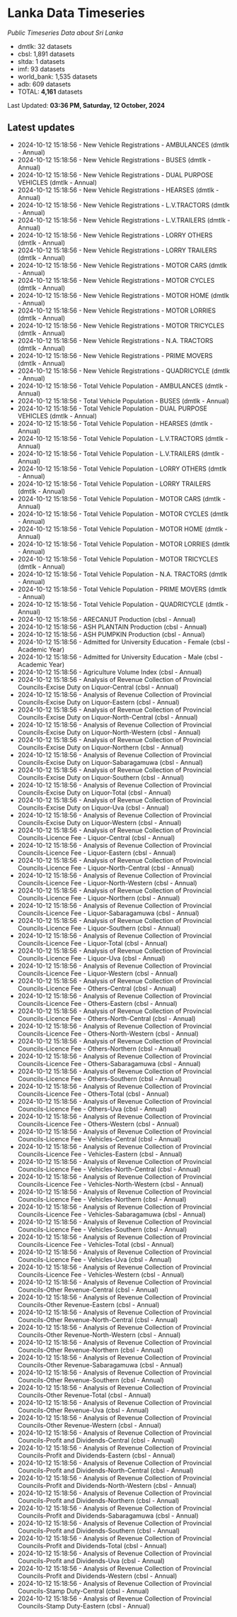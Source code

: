 # Lanka Data Timeseries
*Public Timeseries Data about Sri Lanka*

* dmtlk: 32 datasets
* cbsl: 1,891 datasets
* sltda: 1 datasets
* imf: 93 datasets
* world_bank: 1,535 datasets
* adb: 609 datasets
* TOTAL: **4,161** datasets

Last Updated: **03:36 PM, Saturday, 12 October, 2024**

## Latest updates

* 2024-10-12 15:18:56 - New Vehicle Registrations - AMBULANCES (dmtlk - Annual)
* 2024-10-12 15:18:56 - New Vehicle Registrations - BUSES (dmtlk - Annual)
* 2024-10-12 15:18:56 - New Vehicle Registrations - DUAL PURPOSE VEHICLES (dmtlk - Annual)
* 2024-10-12 15:18:56 - New Vehicle Registrations - HEARSES (dmtlk - Annual)
* 2024-10-12 15:18:56 - New Vehicle Registrations - L.V.TRACTORS (dmtlk - Annual)
* 2024-10-12 15:18:56 - New Vehicle Registrations - L.V.TRAILERS (dmtlk - Annual)
* 2024-10-12 15:18:56 - New Vehicle Registrations - LORRY OTHERS (dmtlk - Annual)
* 2024-10-12 15:18:56 - New Vehicle Registrations - LORRY TRAILERS (dmtlk - Annual)
* 2024-10-12 15:18:56 - New Vehicle Registrations - MOTOR CARS (dmtlk - Annual)
* 2024-10-12 15:18:56 - New Vehicle Registrations - MOTOR CYCLES (dmtlk - Annual)
* 2024-10-12 15:18:56 - New Vehicle Registrations - MOTOR HOME (dmtlk - Annual)
* 2024-10-12 15:18:56 - New Vehicle Registrations - MOTOR LORRIES (dmtlk - Annual)
* 2024-10-12 15:18:56 - New Vehicle Registrations - MOTOR TRICYCLES (dmtlk - Annual)
* 2024-10-12 15:18:56 - New Vehicle Registrations - N.A. TRACTORS (dmtlk - Annual)
* 2024-10-12 15:18:56 - New Vehicle Registrations - PRIME MOVERS (dmtlk - Annual)
* 2024-10-12 15:18:56 - New Vehicle Registrations - QUADRICYCLE (dmtlk - Annual)
* 2024-10-12 15:18:56 - Total Vehicle Population - AMBULANCES (dmtlk - Annual)
* 2024-10-12 15:18:56 - Total Vehicle Population - BUSES (dmtlk - Annual)
* 2024-10-12 15:18:56 - Total Vehicle Population - DUAL PURPOSE VEHICLES (dmtlk - Annual)
* 2024-10-12 15:18:56 - Total Vehicle Population - HEARSES (dmtlk - Annual)
* 2024-10-12 15:18:56 - Total Vehicle Population - L.V.TRACTORS (dmtlk - Annual)
* 2024-10-12 15:18:56 - Total Vehicle Population - L.V.TRAILERS (dmtlk - Annual)
* 2024-10-12 15:18:56 - Total Vehicle Population - LORRY OTHERS (dmtlk - Annual)
* 2024-10-12 15:18:56 - Total Vehicle Population - LORRY TRAILERS (dmtlk - Annual)
* 2024-10-12 15:18:56 - Total Vehicle Population - MOTOR CARS (dmtlk - Annual)
* 2024-10-12 15:18:56 - Total Vehicle Population - MOTOR CYCLES (dmtlk - Annual)
* 2024-10-12 15:18:56 - Total Vehicle Population - MOTOR HOME (dmtlk - Annual)
* 2024-10-12 15:18:56 - Total Vehicle Population - MOTOR LORRIES (dmtlk - Annual)
* 2024-10-12 15:18:56 - Total Vehicle Population - MOTOR TRICYCLES (dmtlk - Annual)
* 2024-10-12 15:18:56 - Total Vehicle Population - N.A. TRACTORS (dmtlk - Annual)
* 2024-10-12 15:18:56 - Total Vehicle Population - PRIME MOVERS (dmtlk - Annual)
* 2024-10-12 15:18:56 - Total Vehicle Population - QUADRICYCLE (dmtlk - Annual)
* 2024-10-12 15:18:56 - ARECANUT Production (cbsl - Annual)
* 2024-10-12 15:18:56 - ASH PLANTAIN Production (cbsl - Annual)
* 2024-10-12 15:18:56 - ASH PUMPKIN Production (cbsl - Annual)
* 2024-10-12 15:18:56 - Admitted for University Education - Female (cbsl - Academic Year)
* 2024-10-12 15:18:56 - Admitted for University Education - Male (cbsl - Academic Year)
* 2024-10-12 15:18:56 - Agriculture Volume Index (cbsl - Annual)
* 2024-10-12 15:18:56 - Analysis of Revenue Collection of Provincial Councils-Excise Duty on Liquor-Central (cbsl - Annual)
* 2024-10-12 15:18:56 - Analysis of Revenue Collection of Provincial Councils-Excise Duty on Liquor-Eastern (cbsl - Annual)
* 2024-10-12 15:18:56 - Analysis of Revenue Collection of Provincial Councils-Excise Duty on Liquor-North-Central (cbsl - Annual)
* 2024-10-12 15:18:56 - Analysis of Revenue Collection of Provincial Councils-Excise Duty on Liquor-North-Western (cbsl - Annual)
* 2024-10-12 15:18:56 - Analysis of Revenue Collection of Provincial Councils-Excise Duty on Liquor-Northern (cbsl - Annual)
* 2024-10-12 15:18:56 - Analysis of Revenue Collection of Provincial Councils-Excise Duty on Liquor-Sabaragamuwa (cbsl - Annual)
* 2024-10-12 15:18:56 - Analysis of Revenue Collection of Provincial Councils-Excise Duty on Liquor-Southern (cbsl - Annual)
* 2024-10-12 15:18:56 - Analysis of Revenue Collection of Provincial Councils-Excise Duty on Liquor-Total (cbsl - Annual)
* 2024-10-12 15:18:56 - Analysis of Revenue Collection of Provincial Councils-Excise Duty on Liquor-Uva (cbsl - Annual)
* 2024-10-12 15:18:56 - Analysis of Revenue Collection of Provincial Councils-Excise Duty on Liquor-Western (cbsl - Annual)
* 2024-10-12 15:18:56 - Analysis of Revenue Collection of Provincial Councils-Licence Fee - Liquor-Central (cbsl - Annual)
* 2024-10-12 15:18:56 - Analysis of Revenue Collection of Provincial Councils-Licence Fee - Liquor-Eastern (cbsl - Annual)
* 2024-10-12 15:18:56 - Analysis of Revenue Collection of Provincial Councils-Licence Fee - Liquor-North-Central (cbsl - Annual)
* 2024-10-12 15:18:56 - Analysis of Revenue Collection of Provincial Councils-Licence Fee - Liquor-North-Western (cbsl - Annual)
* 2024-10-12 15:18:56 - Analysis of Revenue Collection of Provincial Councils-Licence Fee - Liquor-Northern (cbsl - Annual)
* 2024-10-12 15:18:56 - Analysis of Revenue Collection of Provincial Councils-Licence Fee - Liquor-Sabaragamuwa (cbsl - Annual)
* 2024-10-12 15:18:56 - Analysis of Revenue Collection of Provincial Councils-Licence Fee - Liquor-Southern (cbsl - Annual)
* 2024-10-12 15:18:56 - Analysis of Revenue Collection of Provincial Councils-Licence Fee - Liquor-Total (cbsl - Annual)
* 2024-10-12 15:18:56 - Analysis of Revenue Collection of Provincial Councils-Licence Fee - Liquor-Uva (cbsl - Annual)
* 2024-10-12 15:18:56 - Analysis of Revenue Collection of Provincial Councils-Licence Fee - Liquor-Western (cbsl - Annual)
* 2024-10-12 15:18:56 - Analysis of Revenue Collection of Provincial Councils-Licence Fee - Others-Central (cbsl - Annual)
* 2024-10-12 15:18:56 - Analysis of Revenue Collection of Provincial Councils-Licence Fee - Others-Eastern (cbsl - Annual)
* 2024-10-12 15:18:56 - Analysis of Revenue Collection of Provincial Councils-Licence Fee - Others-North-Central (cbsl - Annual)
* 2024-10-12 15:18:56 - Analysis of Revenue Collection of Provincial Councils-Licence Fee - Others-North-Western (cbsl - Annual)
* 2024-10-12 15:18:56 - Analysis of Revenue Collection of Provincial Councils-Licence Fee - Others-Northern (cbsl - Annual)
* 2024-10-12 15:18:56 - Analysis of Revenue Collection of Provincial Councils-Licence Fee - Others-Sabaragamuwa (cbsl - Annual)
* 2024-10-12 15:18:56 - Analysis of Revenue Collection of Provincial Councils-Licence Fee - Others-Southern (cbsl - Annual)
* 2024-10-12 15:18:56 - Analysis of Revenue Collection of Provincial Councils-Licence Fee - Others-Total (cbsl - Annual)
* 2024-10-12 15:18:56 - Analysis of Revenue Collection of Provincial Councils-Licence Fee - Others-Uva (cbsl - Annual)
* 2024-10-12 15:18:56 - Analysis of Revenue Collection of Provincial Councils-Licence Fee - Others-Western (cbsl - Annual)
* 2024-10-12 15:18:56 - Analysis of Revenue Collection of Provincial Councils-Licence Fee - Vehicles-Central (cbsl - Annual)
* 2024-10-12 15:18:56 - Analysis of Revenue Collection of Provincial Councils-Licence Fee - Vehicles-Eastern (cbsl - Annual)
* 2024-10-12 15:18:56 - Analysis of Revenue Collection of Provincial Councils-Licence Fee - Vehicles-North-Central (cbsl - Annual)
* 2024-10-12 15:18:56 - Analysis of Revenue Collection of Provincial Councils-Licence Fee - Vehicles-North-Western (cbsl - Annual)
* 2024-10-12 15:18:56 - Analysis of Revenue Collection of Provincial Councils-Licence Fee - Vehicles-Northern (cbsl - Annual)
* 2024-10-12 15:18:56 - Analysis of Revenue Collection of Provincial Councils-Licence Fee - Vehicles-Sabaragamuwa (cbsl - Annual)
* 2024-10-12 15:18:56 - Analysis of Revenue Collection of Provincial Councils-Licence Fee - Vehicles-Southern (cbsl - Annual)
* 2024-10-12 15:18:56 - Analysis of Revenue Collection of Provincial Councils-Licence Fee - Vehicles-Total (cbsl - Annual)
* 2024-10-12 15:18:56 - Analysis of Revenue Collection of Provincial Councils-Licence Fee - Vehicles-Uva (cbsl - Annual)
* 2024-10-12 15:18:56 - Analysis of Revenue Collection of Provincial Councils-Licence Fee - Vehicles-Western (cbsl - Annual)
* 2024-10-12 15:18:56 - Analysis of Revenue Collection of Provincial Councils-Other Revenue-Central (cbsl - Annual)
* 2024-10-12 15:18:56 - Analysis of Revenue Collection of Provincial Councils-Other Revenue-Eastern (cbsl - Annual)
* 2024-10-12 15:18:56 - Analysis of Revenue Collection of Provincial Councils-Other Revenue-North-Central (cbsl - Annual)
* 2024-10-12 15:18:56 - Analysis of Revenue Collection of Provincial Councils-Other Revenue-North-Western (cbsl - Annual)
* 2024-10-12 15:18:56 - Analysis of Revenue Collection of Provincial Councils-Other Revenue-Northern (cbsl - Annual)
* 2024-10-12 15:18:56 - Analysis of Revenue Collection of Provincial Councils-Other Revenue-Sabaragamuwa (cbsl - Annual)
* 2024-10-12 15:18:56 - Analysis of Revenue Collection of Provincial Councils-Other Revenue-Southern (cbsl - Annual)
* 2024-10-12 15:18:56 - Analysis of Revenue Collection of Provincial Councils-Other Revenue-Total (cbsl - Annual)
* 2024-10-12 15:18:56 - Analysis of Revenue Collection of Provincial Councils-Other Revenue-Uva (cbsl - Annual)
* 2024-10-12 15:18:56 - Analysis of Revenue Collection of Provincial Councils-Other Revenue-Western (cbsl - Annual)
* 2024-10-12 15:18:56 - Analysis of Revenue Collection of Provincial Councils-Profit and Dividends-Central (cbsl - Annual)
* 2024-10-12 15:18:56 - Analysis of Revenue Collection of Provincial Councils-Profit and Dividends-Eastern (cbsl - Annual)
* 2024-10-12 15:18:56 - Analysis of Revenue Collection of Provincial Councils-Profit and Dividends-North-Central (cbsl - Annual)
* 2024-10-12 15:18:56 - Analysis of Revenue Collection of Provincial Councils-Profit and Dividends-North-Western (cbsl - Annual)
* 2024-10-12 15:18:56 - Analysis of Revenue Collection of Provincial Councils-Profit and Dividends-Northern (cbsl - Annual)
* 2024-10-12 15:18:56 - Analysis of Revenue Collection of Provincial Councils-Profit and Dividends-Sabaragamuwa (cbsl - Annual)
* 2024-10-12 15:18:56 - Analysis of Revenue Collection of Provincial Councils-Profit and Dividends-Southern (cbsl - Annual)
* 2024-10-12 15:18:56 - Analysis of Revenue Collection of Provincial Councils-Profit and Dividends-Total (cbsl - Annual)
* 2024-10-12 15:18:56 - Analysis of Revenue Collection of Provincial Councils-Profit and Dividends-Uva (cbsl - Annual)
* 2024-10-12 15:18:56 - Analysis of Revenue Collection of Provincial Councils-Profit and Dividends-Western (cbsl - Annual)
* 2024-10-12 15:18:56 - Analysis of Revenue Collection of Provincial Councils-Stamp Duty-Central (cbsl - Annual)
* 2024-10-12 15:18:56 - Analysis of Revenue Collection of Provincial Councils-Stamp Duty-Eastern (cbsl - Annual)